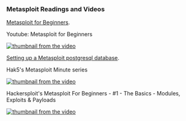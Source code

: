 ### Metasploit Readings and Videos<p>
  
[Metasploit for Beginners](https://www.concise-courses.com/security/metasploit-for-beginners/).<br />
<p>
Youtube: Metasploit for Beginners<br />
  
[![thumbnail from the video](http://img.youtube.com/vi/cnkLv_RE3EI/0.jpg)](https://www.youtube.com/watch?v=cnkLv_RE3EI "MetaSploit tutorial for beginners")<p>
<p>
  
[Setting up a Metasploit postgresql database](https://www.offensive-security.com/metasploit-unleashed/using-databases/).<p>
<p>
Hak5's Metasploit Minute series<br />
  
[![thumbnail from the video](http://img.youtube.com/vi/NTdthBQYa1k/0.jpg)](https://www.youtube.com/watch?v=NTdthBQYa1k "5 Ways To Get Initial Access - Metasploit Minute")<p>

Hackersploit's Metasploit For Beginners - #1 - The Basics - Modules, Exploits & Payloads<br />
  
[![thumbnail from the video](http://img.youtube.com/vi/8lR27r8Y_ik/0.jpg)](hhttps://www.youtube.com/watch?v=8lR27r8Y_ik "Metasploit For Beginners - #1 - The Basics - Modules, Exploits & Payloads")<p>
